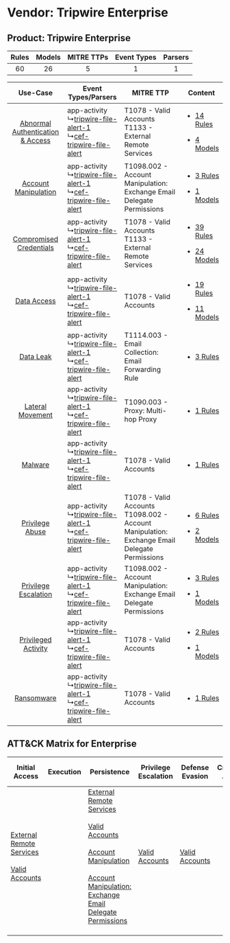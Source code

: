 Vendor: Tripwire Enterprise
===========================
Product: Tripwire Enterprise
----------------------------
| Rules | Models | MITRE TTPs | Event Types | Parsers |
|:-----:|:------:|:----------:|:-----------:|:-------:|
|  60   |   26   |     5      |      1      |    1    |

|    Use-Case    | Event Types/Parsers    | MITRE TTP    | Content    |
|:----:| ---- | ---- | ---- |
| [Abnormal Authentication & Access](../../../UseCases/uc_abnormal_authentication_&_access.md) |  app-activity<br> ↳[tripwire-file-alert-1](Ps/pC_tripwirefilealert1.md)<br> ↳[cef-tripwire-file-alert](Ps/pC_ceftripwirefilealert.md)<br> | T1078 - Valid Accounts<br>T1133 - External Remote Services<br>    | [<ul><li>14 Rules</li></ul><ul><li>4 Models</li></ul>](RM/r_m_tripwire_enterprise_tripwire_enterprise_Abnormal_Authentication_&_Access.md) |
|    [Account Manipulation](../../../UseCases/uc_account_manipulation.md)    |  app-activity<br> ↳[tripwire-file-alert-1](Ps/pC_tripwirefilealert1.md)<br> ↳[cef-tripwire-file-alert](Ps/pC_ceftripwirefilealert.md)<br> | T1098.002 - Account Manipulation: Exchange Email Delegate Permissions<br>    | [<ul><li>3 Rules</li></ul><ul><li>1 Models</li></ul>](RM/r_m_tripwire_enterprise_tripwire_enterprise_Account_Manipulation.md)    |
|          [Compromised Credentials](../../../UseCases/uc_compromised_credentials.md)          |  app-activity<br> ↳[tripwire-file-alert-1](Ps/pC_tripwirefilealert1.md)<br> ↳[cef-tripwire-file-alert](Ps/pC_ceftripwirefilealert.md)<br> | T1078 - Valid Accounts<br>T1133 - External Remote Services<br>    | [<ul><li>39 Rules</li></ul><ul><li>24 Models</li></ul>](RM/r_m_tripwire_enterprise_tripwire_enterprise_Compromised_Credentials.md)         |
|    [Data Access](../../../UseCases/uc_data_access.md)    |  app-activity<br> ↳[tripwire-file-alert-1](Ps/pC_tripwirefilealert1.md)<br> ↳[cef-tripwire-file-alert](Ps/pC_ceftripwirefilealert.md)<br> | T1078 - Valid Accounts<br>    | [<ul><li>19 Rules</li></ul><ul><li>11 Models</li></ul>](RM/r_m_tripwire_enterprise_tripwire_enterprise_Data_Access.md)    |
|    [Data Leak](../../../UseCases/uc_data_leak.md)    |  app-activity<br> ↳[tripwire-file-alert-1](Ps/pC_tripwirefilealert1.md)<br> ↳[cef-tripwire-file-alert](Ps/pC_ceftripwirefilealert.md)<br> | T1114.003 - Email Collection: Email Forwarding Rule<br>    | [<ul><li>3 Rules</li></ul>](RM/r_m_tripwire_enterprise_tripwire_enterprise_Data_Leak.md)    |
|    [Lateral Movement](../../../UseCases/uc_lateral_movement.md)    |  app-activity<br> ↳[tripwire-file-alert-1](Ps/pC_tripwirefilealert1.md)<br> ↳[cef-tripwire-file-alert](Ps/pC_ceftripwirefilealert.md)<br> | T1090.003 - Proxy: Multi-hop Proxy<br>    | [<ul><li>1 Rules</li></ul>](RM/r_m_tripwire_enterprise_tripwire_enterprise_Lateral_Movement.md)    |
|    [Malware](../../../UseCases/uc_malware.md)    |  app-activity<br> ↳[tripwire-file-alert-1](Ps/pC_tripwirefilealert1.md)<br> ↳[cef-tripwire-file-alert](Ps/pC_ceftripwirefilealert.md)<br> | T1078 - Valid Accounts<br>    | [<ul><li>1 Rules</li></ul>](RM/r_m_tripwire_enterprise_tripwire_enterprise_Malware.md)    |
|    [Privilege Abuse](../../../UseCases/uc_privilege_abuse.md)    |  app-activity<br> ↳[tripwire-file-alert-1](Ps/pC_tripwirefilealert1.md)<br> ↳[cef-tripwire-file-alert](Ps/pC_ceftripwirefilealert.md)<br> | T1078 - Valid Accounts<br>T1098.002 - Account Manipulation: Exchange Email Delegate Permissions<br> | [<ul><li>6 Rules</li></ul><ul><li>2 Models</li></ul>](RM/r_m_tripwire_enterprise_tripwire_enterprise_Privilege_Abuse.md)    |
|    [Privilege Escalation](../../../UseCases/uc_privilege_escalation.md)    |  app-activity<br> ↳[tripwire-file-alert-1](Ps/pC_tripwirefilealert1.md)<br> ↳[cef-tripwire-file-alert](Ps/pC_ceftripwirefilealert.md)<br> | T1098.002 - Account Manipulation: Exchange Email Delegate Permissions<br>    | [<ul><li>3 Rules</li></ul><ul><li>1 Models</li></ul>](RM/r_m_tripwire_enterprise_tripwire_enterprise_Privilege_Escalation.md)    |
|    [Privileged Activity](../../../UseCases/uc_privileged_activity.md)    |  app-activity<br> ↳[tripwire-file-alert-1](Ps/pC_tripwirefilealert1.md)<br> ↳[cef-tripwire-file-alert](Ps/pC_ceftripwirefilealert.md)<br> | T1078 - Valid Accounts<br>    | [<ul><li>2 Rules</li></ul><ul><li>1 Models</li></ul>](RM/r_m_tripwire_enterprise_tripwire_enterprise_Privileged_Activity.md)    |
|    [Ransomware](../../../UseCases/uc_ransomware.md)    |  app-activity<br> ↳[tripwire-file-alert-1](Ps/pC_tripwirefilealert1.md)<br> ↳[cef-tripwire-file-alert](Ps/pC_ceftripwirefilealert.md)<br> | T1078 - Valid Accounts<br>    | [<ul><li>1 Rules</li></ul>](RM/r_m_tripwire_enterprise_tripwire_enterprise_Ransomware.md)    |

ATT&CK Matrix for Enterprise
----------------------------
| Initial Access                                                                                                                                   | Execution | Persistence                                                                                                                                                                                                                                                                                                                                 | Privilege Escalation                                                | Defense Evasion                                                     | Credential Access | Discovery | Lateral Movement | Collection                                                                                                                                                            | Command and Control                                                                                                                       | Exfiltration | Impact |
| ------------------------------------------------------------------------------------------------------------------------------------------------ | --------- | ------------------------------------------------------------------------------------------------------------------------------------------------------------------------------------------------------------------------------------------------------------------------------------------------------------------------------------------- | ------------------------------------------------------------------- | ------------------------------------------------------------------- | ----------------- | --------- | ---------------- | --------------------------------------------------------------------------------------------------------------------------------------------------------------------- | ----------------------------------------------------------------------------------------------------------------------------------------- | ------------ | ------ |
| [External Remote Services](https://attack.mitre.org/techniques/T1133)<br><br>[Valid Accounts](https://attack.mitre.org/techniques/T1078)<br><br> |           | [External Remote Services](https://attack.mitre.org/techniques/T1133)<br><br>[Valid Accounts](https://attack.mitre.org/techniques/T1078)<br><br>[Account Manipulation](https://attack.mitre.org/techniques/T1098)<br><br>[Account Manipulation: Exchange Email Delegate Permissions](https://attack.mitre.org/techniques/T1098/002)<br><br> | [Valid Accounts](https://attack.mitre.org/techniques/T1078)<br><br> | [Valid Accounts](https://attack.mitre.org/techniques/T1078)<br><br> |                   |           |                  | [Email Collection](https://attack.mitre.org/techniques/T1114)<br><br>[Email Collection: Email Forwarding Rule](https://attack.mitre.org/techniques/T1114/003)<br><br> | [Proxy: Multi-hop Proxy](https://attack.mitre.org/techniques/T1090/003)<br><br>[Proxy](https://attack.mitre.org/techniques/T1090)<br><br> |              |        |